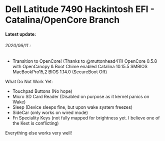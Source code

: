 # Dell Latitude 7490 Hackintosh EFI - Catalina/OpenCore Branch

#### Latest update:

###### 2020/06/11 : 
* Transition to OpenCore! (Thanks to @muttonhead411)
OpenCore 0.5.8 with OpenCanopy & Boot Chime enabled
Catalina 10.15.5 
SMBIOS MacBookPro15,2
BIOS 1.14.0 (SecureBoot Off)

What Do Not Work Yet: 
- Touchpad Buttons (No hope)
- Micro SD Card Reader (Disabled on purpose as it kernel panics on Wake)
- Sleep (Device sleeps fine, but upon wake system freezes)
- SideCar (only works on wired mode)
- Fn Speciality Keys (not fully mapped for brightness yet. I believe one of the Kext is conflicting)

Everything else works very well!
